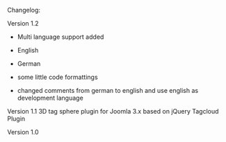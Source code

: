 Changelog:

Version 1.2
- Multi language support added
 - English
 - German

- some little code formattings
- changed comments from german to english and use english as development language

Version 1.1
3D tag sphere plugin for Joomla 3.x based on jQuery Tagcloud Plugin

Version 1.0
